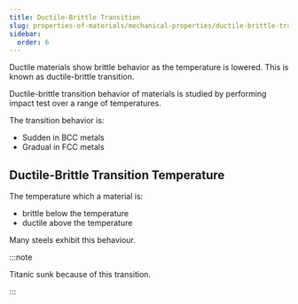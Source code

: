 ```yaml
---
title: Ductile-Brittle Transition
slug: properties-of-materials/mechanical-properties/ductile-brittle-transition
sidebar:
  order: 6
---
```


Ductile materials show brittle behavior as the temperature is lowered. This is
known as ductile-brittle transition.

Ductile-brittle transition behavior of materials is studied by performing impact
test over a range of temperatures.

The transition behavior is:

- Sudden in BCC metals
- Gradual in FCC metals

## Ductile-Brittle Transition Temperature

The temperature which a material is:

- brittle below the temperature
- ductile above the temperature

Many steels exhibit this behaviour.

:::note

Titanic sunk because of this transition.

:::
